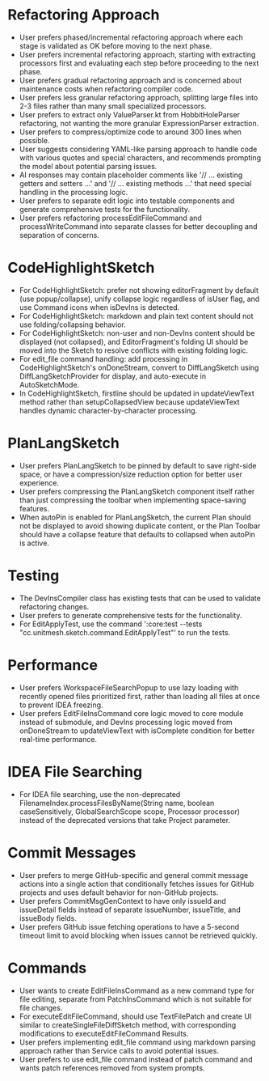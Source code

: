 # Refactoring Approach
- User prefers phased/incremental refactoring approach where each stage is validated as OK before moving to the next phase.
- User prefers incremental refactoring approach, starting with extracting processors first and evaluating each step before proceeding to the next phase.
- User prefers gradual refactoring approach and is concerned about maintenance costs when refactoring compiler code.
- User prefers less granular refactoring approach, splitting large files into 2-3 files rather than many small specialized processors.
- User prefers to extract only ValueParser.kt from HobbitHoleParser refactoring, not wanting the more granular ExpressionParser extraction.
- User prefers to compress/optimize code to around 300 lines when possible.
- User suggests considering YAML-like parsing approach to handle code with various quotes and special characters, and recommends prompting the model about potential parsing issues.
- AI responses may contain placeholder comments like '// ... existing getters and setters ...' and '// ... existing methods ...' that need special handling in the processing logic.
- User prefers to separate edit logic into testable components and generate comprehensive tests for the functionality.
- User prefers refactoring processEditFileCommand and processWriteCommand into separate classes for better decoupling and separation of concerns.

# CodeHighlightSketch
- For CodeHighlightSketch: prefer not showing editorFragment by default (use popup/collapse), unify collapse logic regardless of isUser flag, and use Command icons when isDevIns is detected.
- For CodeHighlightSketch: markdown and plain text content should not use folding/collapsing behavior.
- For CodeHighlightSketch: non-user and non-DevIns content should be displayed (not collapsed), and EditorFragment's folding UI should be moved into the Sketch to resolve conflicts with existing folding logic.
- For edit_file command handling: add processing in CodeHighlightSketch's onDoneStream, convert to DiffLangSketch using DiffLangSketchProvider for display, and auto-execute in AutoSketchMode.
- In CodeHighlightSketch, firstline should be updated in updateViewText method rather than setupCollapsedView because updateViewText handles dynamic character-by-character processing.

# PlanLangSketch
- User prefers PlanLangSketch to be pinned by default to save right-side space, or have a compression/size reduction option for better user experience.
- User prefers compressing the PlanLangSketch component itself rather than just compressing the toolbar when implementing space-saving features.
- When autoPin is enabled for PlanLangSketch, the current Plan should not be displayed to avoid showing duplicate content, or the Plan Toolbar should have a collapse feature that defaults to collapsed when autoPin is active.

# Testing
- The DevInsCompiler class has existing tests that can be used to validate refactoring changes.
- User prefers to generate comprehensive tests for the functionality.
- For EditApplyTest, use the command ':core:test --tests "cc.unitmesh.sketch.command.EditApplyTest"' to run the tests.

# Performance
- User prefers WorkspaceFileSearchPopup to use lazy loading with recently opened files prioritized first, rather than loading all files at once to prevent IDEA freezing.
- User prefers EditFileInsCommand core logic moved to core module instead of submodule, and DevIns processing logic moved from onDoneStream to updateViewText with isComplete condition for better real-time performance.

# IDEA File Searching
- For IDEA file searching, use the non-deprecated FilenameIndex.processFilesByName(String name, boolean caseSensitively, GlobalSearchScope scope, Processor<VirtualFile> processor) instead of the deprecated versions that take Project parameter.

# Commit Messages
- User prefers to merge GitHub-specific and general commit message actions into a single action that conditionally fetches issues for GitHub projects and uses default behavior for non-GitHub projects.
- User prefers CommitMsgGenContext to have only issueId and issueDetail fields instead of separate issueNumber, issueTitle, and issueBody fields.
- User prefers GitHub issue fetching operations to have a 5-second timeout limit to avoid blocking when issues cannot be retrieved quickly.

# Commands
- User wants to create EditFileInsCommand as a new command type for file editing, separate from PatchInsCommand which is not suitable for file changes.
- For executeEditFileCommand, should use TextFilePatch and create UI similar to createSingleFileDiffSketch method, with corresponding modifications to executeEditFileCommand Results.
- User prefers implementing edit_file command using markdown parsing approach rather than Service calls to avoid potential issues.
- User prefers to use edit_file command instead of patch command and wants patch references removed from system prompts.